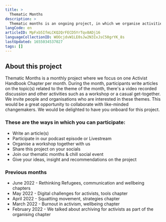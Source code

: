 ```yaml
---
title: >
  Thematic Months
description: >
  Thematic months is an ongoing project, in which we organise activities around an activist handbook chapter each month. 
langCode: en
articleID: MpFxb5IfmLCKQ2QrFECD5YrTqv8ADj16
languageCollectionID: WOOcjdvW1LE0sJw2N3IxJsC50grYK_8s
lastUpdated: 1655034537027
tags: []
---
```


## About this project

Thematic Months is a monthly project where we focus on one Activist Handbook Chapter per month. During the month, participants write articles on the topic(s) related to the theme of the month, there's a video recorded discussion and other activities such as a workshop or a casual get-together. We invite people and organisations who are interested in these themes. This would be a great opportunity to collaborate with like-minded changemakers. We would be delighted to have you onboard for this project.

### These are the ways in which you can participate:

-   Write an article(s)
-   Participate in our podcast episode or Livestream
-   Organise a workshop together with us
-   Share this project on your socials
-   Join our thematic months & chill social event
-   Give your ideas, insight and recommendations on the project

### Previous months

-   June 2022 - Rethinking Refugees, communication and wellbeing chapters
-   May 2022 - Digital challenges for activists, tools chapter
-   April 2022 - Squatting movement, strategies chapter
-   March 2022 - Burnout in activism, wellbeing chapter
-   February 2022 - We talked about archiving for activists as part of the organising chapter